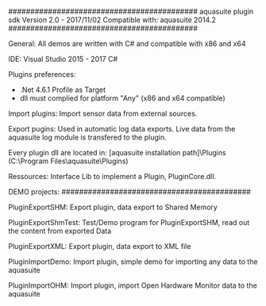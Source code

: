 ###########################################
aquasuite plugin sdk
Version 2.0 - 2017/11/02
Compatible with: aquasuite 2014.2
###########################################

General:
All demos are written with C# and compatible with x86 and x64

IDE:
Visual Studio 2015 - 2017 C#

Plugins preferences:
- .Net 4.6.1 Profile as Target
- dll must complied for platform "Any" (x86 and x64 compatible)

Import plugins:
Import sensor data from external sources.

Export pugins:
Used in automatic log data exports.
Live data from the aquasuite log module is transfered to the plugin.

Every plugin dll are located in:
[aquasuite installation path]\Plugins (C:\Program Files\aquasuite\Plugins)

Ressources:
Interface Lib to implement a Plugin, PluginCore.dll. 


DEMO projects:
###########################################

PluginExportSHM: 
Export plugin, data export to Shared Memory

PluginExportShmTest:
Test/Demo program for PluginExportSHM, read out the content from exported Data

PluginExportXML:
Export plugin, data export to XML file

PluginImportDemo:
Import plugin, simple demo for importing any data to the aquasuite

PluginImportOHM:
Import plugin, import Open Hardware Monitor data to the aquasuite